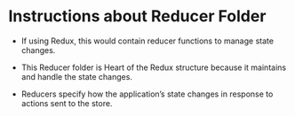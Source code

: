 # Instructions about Reducer Folder

-  If using Redux, this would contain reducer functions to manage state changes.

- This Reducer folder is Heart of the Redux structure because it maintains and handle the state changes.

- Reducers specify how the application’s state changes in response to actions sent to the store.

